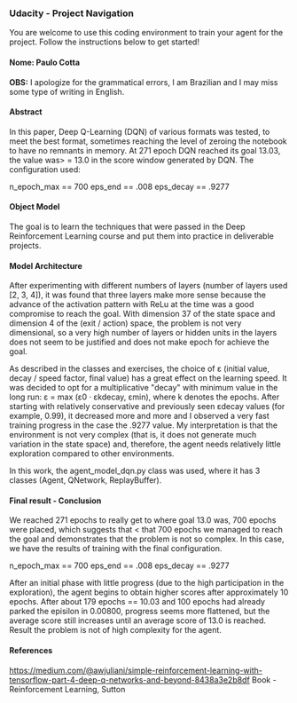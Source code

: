 ### Udacity - Project Navigation

You are welcome to use this coding environment to train your agent for the project.  Follow the instructions below to get started!

#### Nome: Paulo Cotta

**OBS:** I apologize for the grammatical errors, I am Brazilian and I may miss some type of writing in English.

#### Abstract

In this paper, Deep Q-Learning (DQN) of various formats was tested, to meet the best format, sometimes reaching the level of zeroing the notebook to have no remnants in memory. At 271 epoch DQN reached its goal 13.03, the value was> = 13.0 in the score window generated by DQN. The configuration used:


n_epoch_max == 700
eps_end == .008
eps_decay == .9277

#### Object Model

The goal is to learn the techniques that were passed in the Deep Reinforcement Learning course and put them into practice in deliverable projects.

#### Model Architecture

After experimenting with different numbers of layers (number of layers used [2, 3, 4]), it was found that three layers make more sense because the advance of the activation pattern with ReLu at the time was a good compromise to reach the goal. With dimension 37 of the state space and dimension 4 of the (exit / action) space, the problem is not very dimensional, so a very high number of layers or hidden units in the layers does not seem to be justified and does not make epoch for achieve the goal.


As described in the classes and exercises, the choice of ε (initial value, decay / speed factor, final value) has a great effect on the learning speed. It was decided to opt for a multiplicative "decay" with minimum value in the long run: ε = max (ε0 · εkdecay, εmin), where k denotes the epochs. After starting with relatively conservative and previously seen εdecay values ​​(for example, 0.99), it decreased more and more and I observed a very fast training progress in the case the .9277 value. My interpretation is that the environment is not very complex (that is, it does not generate much variation in the state space) and, therefore, the agent needs relatively little exploration compared to other environments.

In this work, the agent_model_dqn.py class was used, where it has 3 classes (Agent, QNetwork, ReplayBuffer).

#### Final result - Conclusion

We reached 271 epochs to really get to where goal 13.0 was, 700 epochs were placed, which suggests that < that 700 epochs we managed to reach the goal and demonstrates that the problem is not so complex. In this case, we have the results of training with the final configuration. 


n_epoch_max == 700
eps_end == .008
eps_decay == .9277


After an initial phase with little progress (due to the high participation in the exploration), the agent begins to obtain higher scores after approximately 10 epochs. After about 179 epochs == 10.03 and 100 epochs had already parked the episilon in 0.00800, progress seems more flattened, but the average score still increases until an average score of 13.0 is reached. Result the problem is not of high complexity for the agent.


#### References

https://medium.com/@awjuliani/simple-reinforcement-learning-with-tensorflow-part-4-deep-q-networks-and-beyond-8438a3e2b8df
Book - Reinforcement Learning, Sutton
